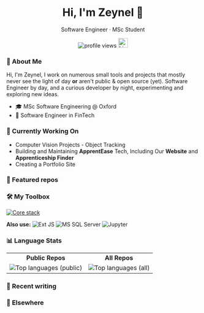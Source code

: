 <!-- Title & quick intro -->
<h1 align="center">Hi, I'm Zeynel 👋</h1>
<p align="center">
  Software Engineer · MSc Student
</p>

<!-- Badges (tech stack, socials, contact) -->
<p align="center">
  <img src="https://komarev.com/ghpvc/?username=zeyneltok&label=Profile%20views&color=0e75b6&style=flat" alt="profile views"/>
  <a href="https://www.linkedin.com/in/zeynel-tok/"><img src="https://github.com/user-attachments/assets/880aaea6-79b9-4058-b9b4-342391ca04ea" alt="LinkedIn" width="25" height="25"></a>
</p>

### 👤 About Me
Hi, I'm Zeynel, I work on numerous small tools and projects that mostly never see the light of day **or** aren't public & open source (yet). Software Engineer by day, and a curious developer by night, experimenting and exploring new ideas.
- 🎓 MSc Software Engineering @ Oxford
- 💼 Software Engineer in FinTech



### 🚧 Currently Working On
- Computer Vision Projects - Object Tracking
- Building and Maintaining **ApprentEase** Tech, Including Our **Website** and **Apprenticeship Finder**
- Creating a Portfolio Site

### 📌 Featured repos

### 🛠️ My Toolbox
[![Core stack](https://skillicons.dev/icons?i=py,pytorch,aws,gcp,postgres,java,js,react,nodejs&perline=10)](https://skillicons.dev)

**Also use:** 
![Ext JS](https://img.shields.io/badge/Ext%20JS-3B4252?style=flat&logo=sencha&logoColor=81A1C1)
![MS SQL Server](https://img.shields.io/badge/MS%20SQL%20Server-3B4252?style=flat&logo=microsoftsqlserver&logoColor=white)
![Jupyter](https://img.shields.io/badge/Jupyter-3B4252?style=flat&logo=jupyter&logoColor=D08770)

### 📊 Language Stats

<table>
  <tr>
    <td align="center"><strong>Public Repos</strong></td>
    <td align="center"><strong>All Repos</strong></td>
  </tr>
  <tr>
    <td>
      <img alt="Top languages (public)" 
           src="https://github-readme-stats.vercel.app/api/top-langs/?username=zeyneltok&layout=compact&theme=highcontrast&hide_border=true" />
    </td>
    <td>
      <img alt="Top languages (all)" 
           src="https://github-readme-stats-clone-seven.vercel.app/api/top-langs/?username=zeyneltok&layout=compact&theme=highcontrast&hide_border=true" />
    </td>
  </tr>
</table>

### 🧠 Recent writing

### 🔗 Elsewhere
